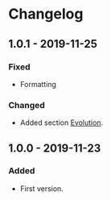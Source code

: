 # Changelog

## 1.0.1 - 2019-11-25

### Fixed

* Formatting

### Changed

* Added section [Evolution](evolution.md).

## 1.0.0 - 2019-11-23

### Added

* First version.



